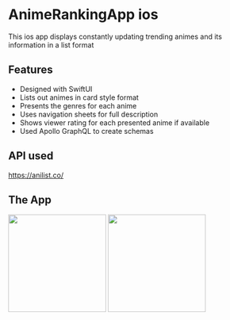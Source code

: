# AnimeRankingApp ios

This ios app displays constantly updating trending animes and its information in a list format

## Features

- Designed with SwiftUI
- Lists out animes in card style format
- Presents the genres for each anime
- Uses navigation sheets for full description
- Shows viewer rating for each presented anime if available
- Used Apollo GraphQL to create schemas

## API used
https://anilist.co/

## The App

<p float="left">
<img src="" width="197" />
<span />
<img src="" width="197" />
</p>


